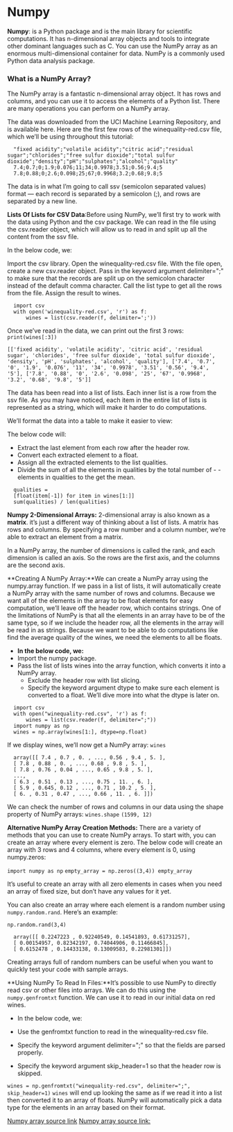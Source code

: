 # Numpy

**Numpy**: is a Python package and is the main library for scientific computations. It has n-dimensional array objects and tools to integrate other dominant languages such as C. You can use the NumPy array as an enormous multi-dimensional container for data. 
NumPy is a commonly used Python data analysis package.

### What is a NumPy Array?
The NumPy array is a fantastic n-dimensional array object. It has rows and columns, and you can use it to access the elements of a Python list. There are many operations you can perform on a NumPy array.

The data was downloaded from the UCI Machine Learning Repository, and is available here. Here are the first few rows of the winequality-red.csv file, which we’ll be using throughout this tutorial:
```
  "fixed acidity";"volatile acidity";"citric acid";"residual sugar";"chlorides";"free sulfur dioxide";"total sulfur dioxide";"density";"pH";"sulphates";"alcohol";"quality"
  7.4;0.7;0;1.9;0.076;11;34;0.9978;3.51;0.56;9.4;5
  7.8;0.88;0;2.6;0.098;25;67;0.9968;3.2;0.68;9.8;5
```

The data is in what I’m going to call ssv (semicolon separated values) format — each record is separated by a semicolon (;), and rows are separated by a new line.

**Lists Of Lists for CSV Data**:Before using NumPy, we’ll first try to work with the data using Python and the csv package. We can read in the file using the csv.reader object, which will allow us to read in and split up all the content from the ssv file.

In the below code, we:

Import the csv library.
Open the winequality-red.csv file.
  With the file open, create a new csv.reader object.
      Pass in the keyword argument delimiter=";" to make sure that the records are split up on the semicolon character instead of the default comma character.
  Call the list type to get all the rows from the file.
  Assign the result to wines.

```
  import csv
  with open('winequality-red.csv', 'r') as f:
      wines = list(csv.reader(f, delimiter=';'))
```
Once we’ve read in the data, we can print out the first 3 rows:
```print(wines[:3])```

```[['fixed acidity', 'volatile acidity', 'citric acid', 'residual sugar', 'chlorides', 'free sulfur dioxide', 'total sulfur dioxide', 'density', 'pH', 'sulphates', 'alcohol', 'quality'], ['7.4', '0.7', '0', '1.9', '0.076', '11', '34', '0.9978', '3.51', '0.56', '9.4', '5'], ['7.8', '0.88', '0', '2.6', '0.098', '25', '67', '0.9968', '3.2', '0.68', '9.8', '5']]```

The data has been read into a list of lists. Each inner list is a row from the ssv file. As you may have noticed, each item in the entire list of lists is represented as a string, which will make it harder to do computations.

We’ll format the data into a table to make it easier to view:

The below code will:

- Extract the last element from each row after the header row.
- Convert each extracted element to a float.
- Assign all the extracted elements to the list qualities.
- Divide the sum of all the elements in qualities by the total number of - -  elements in qualities to the get the mean.

```
  qualities =
  [float(item[-1]) for item in wines[1:]]
  sum(qualities) / len(qualities)
```
**Numpy 2-Dimensional Arrays:** 2-dimensional array is also known as a **matrix**. it’s just a different way of thinking about a list of lists. A matrix has rows and columns. By specifying a row number and a column number, we’re able to extract an element from a matrix. 

In a NumPy array, the number of dimensions is called the rank, and each dimension is called an axis. So the rows are the first axis, and the columns are the second axis.

**Creating A NumPy Array:**We can create a NumPy array using the numpy.array function. If we pass in a list of lists, it will automatically create a NumPy array with the same number of rows and columns. Because we want all of the elements in the array to be float elements for easy computation, we’ll leave off the header row, which contains strings. One of the limitations of NumPy is that all the elements in an array have to be of the same type, so if we include the header row, all the elements in the array will be read in as strings. Because we want to be able to do computations like find the average quality of the wines, we need the elements to all be floats.

- **In the below code, we:**
- Import the numpy package.
- Pass the list of lists wines into the array function, which converts it into a NumPy array.
    - Exclude the header row with list slicing.
    - Specify the keyword argument dtype to make sure each element is converted to a float. We’ll dive more into what the dtype is later on.
```
  import csv
  with open("winequality-red.csv", 'r') as f:
      wines = list(csv.reader(f, delimiter=";"))
  import numpy as np
  wines = np.array(wines[1:], dtype=np.float)
```
If we display wines, we’ll now get a NumPy array: ```wines```

```
  array([[ 7.4 , 0.7 , 0. , ..., 0.56 , 9.4 , 5. ],
  [ 7.8 , 0.88 , 0. , ..., 0.68 , 9.8 , 5. ],
  [ 7.8 , 0.76 , 0.04 , ..., 0.65 , 9.8 , 5. ],
  ...,
  [ 6.3 , 0.51 , 0.13 , ..., 0.75 , 11. , 6. ],
  [ 5.9 , 0.645, 0.12 , ..., 0.71 , 10.2 , 5. ],
  [ 6. , 0.31 , 0.47 , ..., 0.66 , 11. , 6. ]])
```
We can check the number of rows and columns in our data using the shape property of NumPy arrays:
```wines.shape```
```(1599, 12)```

**Alternative NumPy Array Creation Methods:**
There are a variety of methods that you can use to create NumPy arrays. To start with, you can create an array where every element is zero. The below code will create an array with 3 rows and 4 columns, where every element is 0, using numpy.zeros:

```import numpy as np```
```empty_array = np.zeros((3,4)) empty_array```

It’s useful to create an array with all zero elements in cases when you need an array of fixed size, but don’t have any values for it yet.

You can also create an array where each element is a random number using ```numpy.random.rand```. Here’s an example:

```np.random.rand(3,4)```

```
  array([[ 0.2247223 , 0.92240549, 0.14541893, 0.61731257],
  [ 0.00154957, 0.82342197, 0.74044906, 0.11466845],
  [ 0.6152478 , 0.14433138, 0.13009583, 0.22981301]])
```
Creating arrays full of random numbers can be useful when you want to quickly test your code with sample arrays.

**Using NumPy To Read In Files:**It’s possible to use NumPy to directly read csv or other files into arrays. We can do this using the ```numpy.genfromtxt``` function. We can use it to read in our initial data on red wines.

- In the below code, we:

- Use the genfromtxt function to read in the winequality-red.csv file.
- Specify the keyword argument delimiter=";" so that the fields are parsed properly.
- Specify the keyword argument skip_header=1 so that the header row is skipped.

```wines = np.genfromtxt("winequality-red.csv", delimiter=";", skip_header=1)```
```wines``` will end up looking the same as if we read it into a list then converted it to an array of floats. NumPy will automatically pick a data type for the elements in an array based on their format.


[Numpy array source link](https://www.dataquest.io/blog/numpy-tutorial-python/)
[Numpy array source link:](https://www.geeksforgeeks.org/python-numpy-tutorial/)